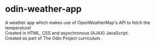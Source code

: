# odin-weather-app
A weather app which makes use of OpenWeatherMap's API to fetch the temperature!<br />
Created in  HTML, CSS and asynchronous (AJAX) JavaScript.<br />
Created as part of The Odin Project curriculum.
